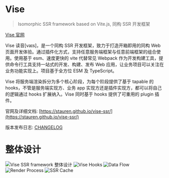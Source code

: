 # Vise
> Isomorphic SSR framework based on Vite.js, 同构 SSR 开发框架

[Vise 官网](https://stauren.github.io/vise-ssr/)

Vise 读音[vaɪs]，是一个同构 SSR 开发框架，致力于打造开箱即用的同构 Web 页面开发体验。通过插件化方式，支持任意服务端框架与任意前端框架的组合使用。使用基于 esm、速度更快的 vite 代替常见 Webpack 作为开发构建工具，提供命令行工具支持一站式的开发、构建、发布 Web 应用，让业务项目可以关注在业务功能实现上。项目基于全方位 ESM 及 TypeScript。

Vise 将服务端渲染拆分为多个核心阶段，为每个阶段提供了基于 tapable 的 hooks，不管是服务端实现方、业务 app 实现方还是插件实现方，都可以将自己的逻辑通过 hooks 扩展纳入。Vise 同时基于 hooks 提供了可重用的 plugin 插件。

官网及详细文档: [https://stauren.github.io/vise-ssr/](https://stauren.github.io/vise-ssr/)

版本发布日志: [CHANGELOG](https://github.com/stauren/vise-ssr/blob/main/CHANGELOG.md)

# 整体设计
![Vise SSR framework 整体设计](https://cdn.rawgit.com/stauren/vise-ssr/main/playground/app-vue3-intro/public/images/ssr.drawio.png)
![Vise Hooks](https://cdn.rawgit.com/stauren/vise-ssr/main/playground/app-vue3-intro/public/images/tapable-hooks.png)
![Data Flow](https://cdn.rawgit.com/stauren/vise-ssr/main/playground/app-vue3-intro/public/images/data-flow.png)
![Render Process](https://cdn.rawgit.com/stauren/vise-ssr/main/playground/app-vue3-intro/public/images/render-process.png)
![SSR Cache](https://cdn.rawgit.com/stauren/vise-ssr/main/playground/app-vue3-intro/public/images/ssr-cache.png)
